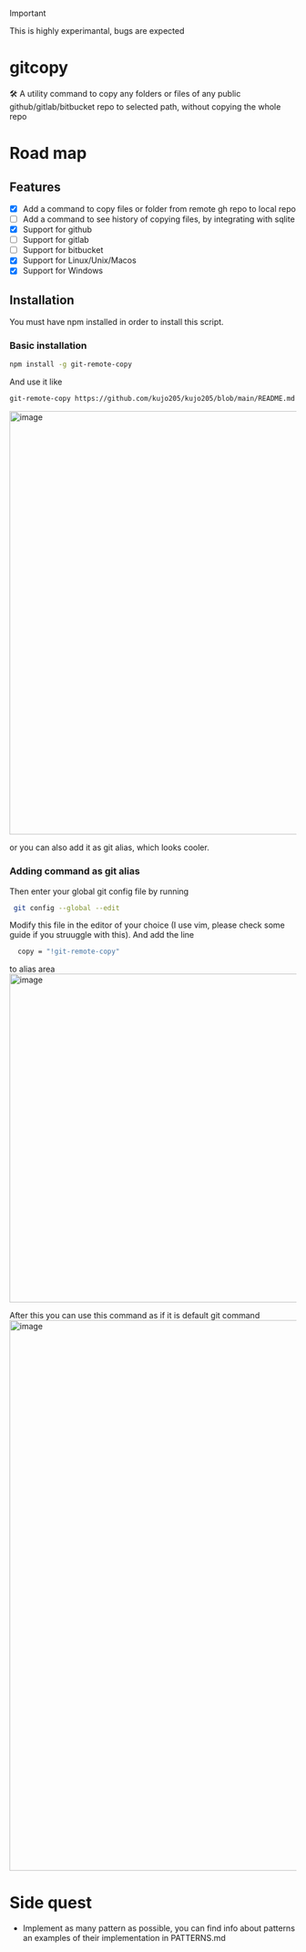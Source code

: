 > [!IMPORTANT]
> This is highly experimantal, bugs are expected


# gitcopy
🛠️ A utility command to copy any folders or files of any public github/gitlab/bitbucket repo to selected path, without copying the whole repo

# Road map

## Features
- [x] Add a command to copy files or folder from remote gh repo to local repo
- [ ] Add a command to see history of copying files, by integrating with sqlite 
- [x] Support for github
- [ ] Support for gitlab
- [ ] Support for bitbucket
- [x] Support for Linux/Unix/Macos
- [x] Support for Windows

## Installation

You must have npm installed in order to install this script.


### Basic installation

```bash
npm install -g git-remote-copy
```


And use it like 
```bash
git-remote-copy https://github.com/kujo205/kujo205/blob/main/README.md .
```
<img width="742" alt="image" src="https://github.com/user-attachments/assets/f19be6b5-eb49-481d-b86d-db3c92fe1b53" />

or you can also add it as git alias, which looks cooler.


### Adding command as git alias

Then enter your global git config file by running 
```bash
 git config --global --edit
```

Modify this file in the editor of your choice (I use vim, please check some guide if you struuggle with this). And add the line
```bash
  copy = "!git-remote-copy"
```
to alias area
<img width="576" alt="image" src="https://github.com/user-attachments/assets/1cfee850-c537-4ff6-ad21-8399d352015b" />

After this you can use this command as if it is default git command
<img width="965" alt="image" src="https://github.com/user-attachments/assets/da3c3124-9537-4ac7-8b9d-8f4f72214301" />



# Side quest
- Implement as many pattern as possible, you can find info about patterns an examples of their implementation in PATTERNS.md
